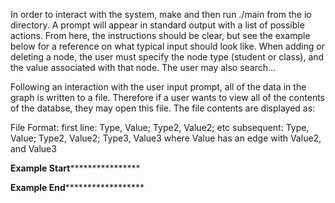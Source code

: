 In order to interact with the system, make and then run ./main from the io directory. A prompt will appear in standard output with a list of possible actions. From here, the instructions should be clear, but see the example below for a reference on what typical input should look like. When adding or deleting a node, the user must specify the node type (student or class), and the value associated with that node. The user may also search...

Following an interaction with the user input prompt, all of the data in the graph is written to a file. Therefore if a user wants to view all of the contents of the databse, they may open this file. The file contents are displayed as: 

File Format: 
first line:  Type, Value; Type2, Value2; etc
subsequent: Type, Value; Type2, Value2; Type3, Value3 where Value has an edge with Value2, and Value3


******Example Start**********************

******Example End************************



